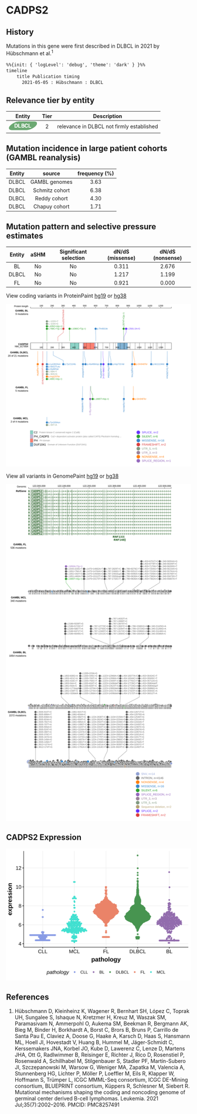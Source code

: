 # CADPS2

## History
Mutations in this gene were first described in DLBCL in 2021 by Hübschmann et al.<sup>1</sup>

```mermaid
%%{init: { 'logLevel': 'debug', 'theme': 'dark' } }%%
timeline
    title Publication timing
      2021-05-05 : Hübschmann : DLBCL
```
## Relevance tier by entity

|Entity|Tier|Description                              |
|:------:|:----:|-----------------------------------------|
|![DLBCL](images/icons/DLBCL_tier2.png) |2   |relevance in DLBCL not firmly established|

## Mutation incidence in large patient cohorts (GAMBL reanalysis)

|Entity|source        |frequency (%)|
|:------:|:--------------:|:-------------:|
|DLBCL |GAMBL genomes |3.63         |
|DLBCL |Schmitz cohort|6.38         |
|DLBCL |Reddy cohort  |4.30         |
|DLBCL |Chapuy cohort |1.71         |

## Mutation pattern and selective pressure estimates

|Entity|aSHM|Significant selection|dN/dS (missense)|dN/dS (nonsense)|
|:------:|:----:|:---------------------:|:----------------:|:----------------:|
|BL    |No  |No                   |0.311           |2.676           |
|DLBCL |No  |No                   |1.217           |1.199           |
|FL    |No  |No                   |0.921           |0.000           |


View coding variants in ProteinPaint [hg19](https://morinlab.github.io/LLMPP/GAMBL/CADPS2_protein.html)  or [hg38](https://morinlab.github.io/LLMPP/GAMBL/CADPS2_protein_hg38.html)

![image](images/proteinpaint/CADPS2_NM_017954.svg)

View all variants in GenomePaint [hg19](https://morinlab.github.io/LLMPP/GAMBL/CADPS2.html)  or [hg38](https://morinlab.github.io/LLMPP/GAMBL/CADPS2_hg38.html)

![image](images/proteinpaint/CADPS2.svg)
## CADPS2 Expression
![image](images/gene_expression/CADPS2_by_pathology.svg)

## References
1.  Hübschmann D, Kleinheinz K, Wagener R, Bernhart SH, López C, Toprak UH, Sungalee S, Ishaque N, Kretzmer H, Kreuz M, Waszak SM, Paramasivam N, Ammerpohl O, Aukema SM, Beekman R, Bergmann AK, Bieg M, Binder H, Borkhardt A, Borst C, Brors B, Bruns P, Carrillo de Santa Pau E, Claviez A, Doose G, Haake A, Karsch D, Haas S, Hansmann ML, Hoell JI, Hovestadt V, Huang B, Hummel M, Jäger-Schmidt C, Kerssemakers JNA, Korbel JO, Kube D, Lawerenz C, Lenze D, Martens JHA, Ott G, Radlwimmer B, Reisinger E, Richter J, Rico D, Rosenstiel P, Rosenwald A, Schillhabel M, Stilgenbauer S, Stadler PF, Martín-Subero JI, Szczepanowski M, Warsow G, Weniger MA, Zapatka M, Valencia A, Stunnenberg HG, Lichter P, Möller P, Loeffler M, Eils R, Klapper W, Hoffmann S, Trümper L, ICGC MMML-Seq consortium, ICGC DE-Mining consortium, BLUEPRINT consortium, Küppers R, Schlesner M, Siebert R. Mutational mechanisms shaping the coding and noncoding genome of germinal center derived B-cell lymphomas. Leukemia. 2021 Jul;35(7):2002–2016. PMCID: PMC8257491


<!-- ORIGIN: hubschmannMutationalMechanismsShaping2021b -->

<!-- DLBCL: hubschmannMutationalMechanismsShaping2021b -->
